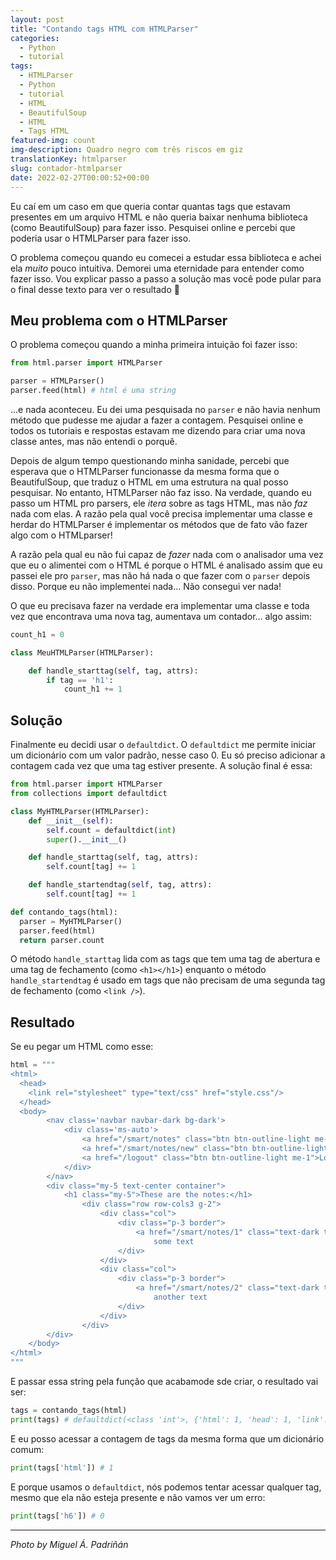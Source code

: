 ```yaml
---
layout: post
title: "Contando tags HTML com HTMLParser"
categories:
  - Python
  - tutorial
tags:
  - HTMLParser
  - Python
  - tutorial
  - HTML
  - BeautifulSoup
  - HTML
  - Tags HTML
featured-img: count
img-description: Quadro negro com três riscos em giz
translationKey: htmlparser
slug: contador-htmlparser
date: 2022-02-27T00:00:52+00:00
---
```


Eu caí em um caso em que queria contar quantas tags que estavam presentes em um arquivo HTML e não queria baixar nenhuma biblioteca (como BeautifulSoup) para fazer isso. Pesquisei online e percebi que poderia usar o HTMLParser para fazer isso.
 <!--more-->
O problema começou quando eu comecei a estudar essa biblioteca e achei ela *muito* pouco intuitiva. Demorei uma eternidade para entender como fazer isso. Vou explicar passo a passo a solução mas você pode pular para o final desse texto para ver o resultado  👾

## Meu problema com o HTMLParser

O problema começou quando a minha primeira intuição foi fazer isso:


```python
from html.parser import HTMLParser

parser = HTMLParser()
parser.feed(html) # html é uma string
```

...e nada aconteceu. Eu dei uma pesquisada no `parser` e não havia nenhum método que pudesse me ajudar a fazer a contagem. Pesquisei online e todos os tutoriais e respostas estavam me dizendo para criar uma nova classe antes, mas não entendi o porquê.

Depois de algum tempo questionando minha sanidade, percebi que esperava que o HTMLParser funcionasse da mesma forma que o BeautifulSoup, que traduz o HTML em uma estrutura na qual posso pesquisar. No entanto, HTMLParser não faz isso. Na verdade, quando eu passo um HTML pro parsers, ele *itera* sobre as tags HTML, mas não *faz* nada com elas. A razão pela qual você precisa implementar uma classe e herdar do HTMLParser é implementar os métodos que de fato vão fazer algo com o HTMLparser!

A razão pela qual eu não fui capaz de *fazer* nada com o analisador uma vez que eu o alimentei com o HTML é porque o HTML é analisado assim que eu passei ele pro `parser`, mas não há nada o que fazer com o `parser` depois disso. Porque eu não implementei nada... Não consegui ver nada!

O que eu precisava fazer na verdade era implementar uma classe e toda vez que encontrava uma nova tag, aumentava um contador... algo assim:

```python
count_h1 = 0 

class MeuHTMLParser(HTMLParser):

    def handle_starttag(self, tag, attrs):
    	if tag == 'h1':
        	count_h1 += 1
```

## Solução

Finalmente eu decidi usar o `defaultdict`. O `defaultdict` me permite iniciar um dicionário com um valor padrão, nesse caso 0. Eu só preciso adicionar a contagem cada vez que uma tag estiver presente. A solução final é essa:

```python
from html.parser import HTMLParser
from collections import defaultdict

class MyHTMLParser(HTMLParser):
    def __init__(self):
        self.count = defaultdict(int)
        super().__init__()

    def handle_starttag(self, tag, attrs):
        self.count[tag] += 1

    def handle_startendtag(self, tag, attrs):
        self.count[tag] += 1

def contando_tags(html):
  parser = MyHTMLParser()
  parser.feed(html)
  return parser.count
```

O método `handle_starttag` lida com as tags que tem uma tag de abertura e uma tag de fechamento (como `<h1></h1>`) enquanto o método `handle_startendtag` é usado em tags que não precisam de uma segunda tag de fechamento  (como `<link />`).

## Resultado

Se eu pegar um HTML como esse:

```python
html = """
<html>
  <head>
    <link rel="stylesheet" type="text/css" href="style.css"/>
  </head>
  <body>
        <nav class='navbar navbar-dark bg-dark'>
            <div class='ms-auto'>
                <a href="/smart/notes" class="btn btn-outline-light me-1">Home</a>
                <a href="/smart/notes/new" class="btn btn-outline-light me-1">Create</a>
                <a href="/logout" class="btn btn-outline-light me-1">Logout</a>
            </div>
        </nav>
        <div class="my-5 text-center container">
            <h1 class="my-5">These are the notes:</h1>
                <div class="row row-cols3 g-2">
                    <div class="col">
                        <div class="p-3 border">
                            <a href="/smart/notes/1" class="text-dark text-decoration-non"><h3>An unique note title</h3></a>
                                some text
                        </div>
                    </div>
                    <div class="col">
                        <div class="p-3 border">
                            <a href="/smart/notes/2" class="text-dark text-decoration-non"><h3>Anoter note</h3></a>
                                another text
                        </div>
                    </div>
                </div>
        </div>
    </body>
</html>
"""
```

E passar essa string pela função que acabamode sde criar, o resultado vai ser:

```python
tags = contando_tags(html)
print(tags) # defaultdict(<class 'int'>, {'html': 1, 'head': 1, 'link': 1, 'body': 1, 'nav': 1, 'div': 7, 'a': 5, 'h1': 1, 'h3': 2})
```

E eu posso acessar a contagem de tags da mesma forma que um dicionário comum:

```python
print(tags['html']) # 1
```

E porque usamos o `defaultdict`, nós podemos tentar acessar qualquer tag, mesmo que ela não esteja presente e não vamos ver um erro:

```python
print(tags['h6']) # 0
```

---
*Photo by Miguel Á. Padriñán*

